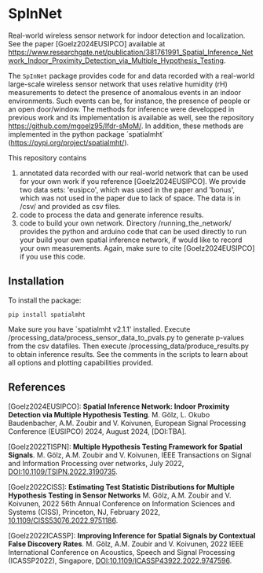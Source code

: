 # SpInNet
Real-world wireless sensor network for indoor detection and localization. See the paper [Goelz2024EUSIPCO] available at https://www.researchgate.net/publication/381761991_Spatial_Inference_Network_Indoor_Proximity_Detection_via_Multiple_Hypothesis_Testing.

The `SpInNet` package provides code for and data recorded with a real-world large-scale wireless sensor network that uses relative humidity (rH) measurements to detect the presence of anomalous events in an indoor environments. Such events can be, for instance, the presence of people or an open door/window. The methods for inference were developped in previous work and its implementation is available as well, see the repository https://github.com/mgoelz95/lfdr-sMoM/. In addition, these methods are implemented in the python package ´spatialmht´ (https://pypi.org/project/spatialmht/).

This repository contains 
  1) annotated data recorded with our real-world network that can be used for your own work if you reference [Goelz2024EUSIPCO]. We provide two data sets: 'eusipco', which was used in the paper and 'bonus', which was not used in the paper due to lack of space. The data is in /csv/ and provided as csv files.
  2) code to process the data and generate inference results. 
  3) code to build your own network. Directory /running_the_network/ provides the python and arduino code that can be used directly to run your build your own spatial inference network, if would like to record your own measurements. Again, make sure to cite [Goelz2024EUSIPCO] if you use this code. 


Installation
------------

To install the package:

```
pip install spatialmht
```

Make sure you have ´spatialmht v2.1.1' installed. Execute /processing_data/process_sensor_data_to_pvals.py to generate p-values from the csv datafiles. Then execute /processing_data/produce_results.py to obtain inference results. See the comments in the scripts to learn about all options and plotting capabilities provided.


References
----------

[Goelz2024EUSIPCO]: **Spatial Inference Network: Indoor Proximity Detection via Multiple Hypothesis Testing**. M. Gölz, L. Okubo Baudenbacher, A.M. Zoubir and V. Koivunen, European Signal Processing Conference (EUSIPCO) 2024, August  2024, [DOI:TBA].

[Goelz2022TISPN]: **Multiple Hypothesis Testing Framework for Spatial Signals**. M. Gölz, A.M. Zoubir and V. Koivunen, IEEE Transactions on Signal and Information Processing over networks, July 2022, [DOI:10.1109/TSIPN.2022.3190735](https://ieeexplore.ieee.org/abstract/document/9830080).

[Goelz2022CISS]: **Estimating Test Statistic Distributions for Multiple Hypothesis Testing in Sensor Networks** M. Gölz, A.M. Zoubir and V. Koivunen, 2022 56th Annual Conference on Information Sciences and Systems (CISS), Princeton, NJ, February 2022, [10.1109/CISS53076.2022.9751186](https://ieeexplore.ieee.org/abstract/document/9751186).

[Goelz2022ICASSP]: **Improving Inference for Spatial Signals by Contextual False Discovery Rates**. M. Gölz, A.M. Zoubir and V. Koivunen, 2022 IEEE International Conference on Acoustics, Speech and Signal Processing (ICASSP2022), Singapore, [DOI:10.1109/ICASSP43922.2022.9747596](https://ieeexplore.ieee.org/abstract/document/9747596).